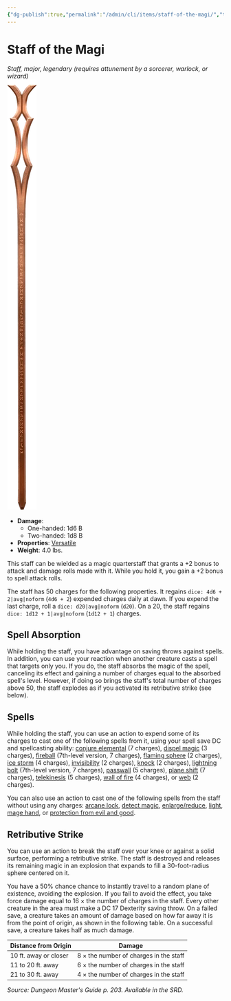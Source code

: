 ```yaml
---
{"dg-publish":true,"permalink":"/admin/cli/items/staff-of-the-magi/","tags":["compendium/src/5e/dmg","item/attunement/required","item/property/versatile","item/rarity/legendary","item/tier/major","item/wondrous/staff"],"updated":"2025-01-11T15:32:20.770+00:00"}
---
```


# Staff of the Magi
*Staff, major, legendary (requires attunement by a sorcerer, warlock, or wizard)*  
![](https://raw.githubusercontent.com/5etools-mirror-2/5etools-img/main/items/DMG/Staff%20of%20the%20Magi.webp#right)  

- **Damage**:
  - One-handed: 1d6 B
  - Two-handed: 1d8 B
- **Properties**: [Versatile](/3-Mechanics/CLI/rules/item-properties.md#Versatile)
- **Weight**: 4.0 lbs.

This staff can be wielded as a magic quarterstaff that grants a +2 bonus to attack and damage rolls made with it. While you hold it, you gain a +2 bonus to spell attack rolls.

The staff has 50 charges for the following properties. It regains `dice: 4d6 + 2|avg|noform` (`4d6 + 2`) expended charges daily at dawn. If you expend the last charge, roll a `dice: d20|avg|noform` (`d20`). On a 20, the staff regains `dice: 1d12 + 1|avg|noform` (`1d12 + 1`) charges.

## Spell Absorption

While holding the staff, you have advantage on saving throws against spells. In addition, you can use your reaction when another creature casts a spell that targets only you. If you do, the staff absorbs the magic of the spell, canceling its effect and gaining a number of charges equal to the absorbed spell's level. However, if doing so brings the staff's total number of charges above 50, the staff explodes as if you activated its retributive strike (see below).

## Spells

While holding the staff, you can use an action to expend some of its charges to cast one of the following spells from it, using your spell save DC and spellcasting ability: [conjure elemental](/Admin/CLI/spells/conjure-elemental.md) (7 charges), [dispel magic](/Admin/CLI/spells/dispel-magic.md) (3 charges), [fireball](/Admin/CLI/spells/fireball.md) (7th-level version, 7 charges), [flaming sphere](/Admin/CLI/spells/flaming-sphere.md) (2 charges), [ice storm](/Admin/CLI/spells/ice-storm.md) (4 charges), [invisibility](/Admin/CLI/spells/invisibility.md) (2 charges), [knock](/Admin/CLI/spells/knock.md) (2 charges), [lightning bolt](/Admin/CLI/spells/lightning-bolt.md) (7th-level version, 7 charges), [passwall](/Admin/CLI/spells/passwall.md) (5 charges), [plane shift](/Admin/CLI/spells/plane-shift.md) (7 charges), [telekinesis](/Admin/CLI/spells/telekinesis.md) (5 charges), [wall of fire](/Admin/CLI/spells/wall-of-fire.md) (4 charges), or [web](/Admin/CLI/spells/web.md) (2 charges).

You can also use an action to cast one of the following spells from the staff without using any charges: [arcane lock](/Admin/CLI/spells/arcane-lock.md), [detect magic](/Admin/CLI/spells/detect-magic.md), [enlarge/reduce](/Admin/CLI/spells/enlarge-reduce.md), [light](/Admin/CLI/spells/light.md), [mage hand](/Admin/CLI/spells/mage-hand.md), or [protection from evil and good](/Admin/CLI/spells/protection-from-evil-and-good.md).

## Retributive Strike

You can use an action to break the staff over your knee or against a solid surface, performing a retributive strike. The staff is destroyed and releases its remaining magic in an explosion that expands to fill a 30-foot-radius sphere centered on it.

You have a 50% chance chance to instantly travel to a random plane of existence, avoiding the explosion. If you fail to avoid the effect, you take force damage equal to 16 × the number of charges in the staff. Every other creature in the area must make a DC 17 Dexterity saving throw. On a failed save, a creature takes an amount of damage based on how far away it is from the point of origin, as shown in the following table. On a successful save, a creature takes half as much damage.

| Distance from Origin | Damage |
|----------------------|--------|
| 10 ft. away or closer | 8 × the number of charges in the staff |
| 11 to 20 ft. away | 6 × the number of charges in the staff |
| 21 to 30 ft. away | 4 × the number of charges in the staff |{ #distance-from-origin-damage}


*Source: Dungeon Master's Guide p. 203. Available in the SRD.*